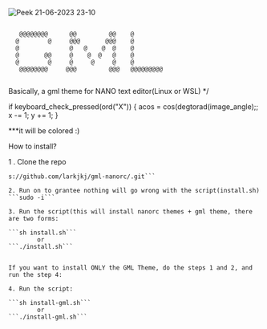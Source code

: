 ![Peek 21-06-2023 23-10](https://github.com/larkjkj/gml-nanorc/assets/87050595/c18e71c4-5789-4a7c-afad-663c85eb9b0a)
```

   @@@@@@@@      @@         @@    @
  @        @     @@@       @@@    @
  @              @   @    @  @    @
  @       @@     @    @  @   @    @
  @        @     @     @     @    @
   @@@@@@@@     @@@         @@@   @@@@@@@@@
                                  
```

Basically, a gml theme for NANO text editor(Linux or WSL)
*/


if keyboard_check_pressed(ord("X"))
{
	acos = cos(degtorad(image_angle);;
	x -= 1;
	y += 1;
}

***it will be colored :)

How to install?

1 . Clone the repo
```git clone http![Peek 21-06-2023 23-10](https://github.com/larkjkj/gml-nanorc/assets/87050595/399b6e61-8db5-43a2-a5fd-e7d0c906f6d5)
s://github.com/larkjkj/gml-nanorc/.git```

2. Run on to grantee nothing will go wrong with the script(install.sh)
```sudo -i```

3. Run the script(this will install nanorc themes + gml theme, there are two forms:

```sh install.sh```
        or
```./install.sh```


If you want to install ONLY the GML Theme, do the steps 1 and 2, and run the step 4:

4. Run the script:

```sh install-gml.sh```
        or
```./install-gml.sh```


